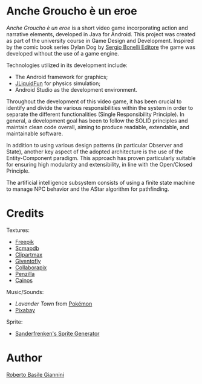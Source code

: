 # Anche Groucho è un eroe

_Anche Groucho è un eroe_  is a short video game incorporating action and narrative elements, developed in Java for Android. This project was created as part of the university course in Game Design and Development. Inspired by the comic book series Dylan Dog by [Sergio Bonelli Editore](https://www.sergiobonelli.it)  the game was developed without the use of a game engine.

Technologies utilized in its development include:

- The Android framework for graphics;
- [JLiquidFun](https://github.com/mfaella/JLiquidFun) for physics simulation;
- Android Studio as the development environment.

Throughout the development of this video game, it has been crucial to identify and divide the various responsibilities within the system in order to separate the different functionalities (Single Responsibility Principle). In general, a development goal has been to follow the SOLID principles and maintain clean code overall, aiming to produce readable, extendable, and maintainable software.

In addition to using various design patterns (in particular Observer and State), another key aspect of the adopted architecture is the use of the Entity-Component paradigm. This approach has proven particularly suitable for ensuring high modularity and extensibility, in line with the Open/Closed Principle.

The artificial intelligence subsystem consists of using a finite state machine to manage NPC behavior and the AStar algorithm for pathfinding.


# Credits

Textures:
- [Freepik](https://www.freepik.com/)
- [Scmapdb](http://scmapdb.wikidot.com/wad:pixel-textures)
- [Clipartmax](https://www.clipartmax.com/)
- [Giventofly](https://giventofly.github.io/pixelit)
- [Collaborapix](https://www.vectorstock.com/royalty-free-vector/wardrobe-cabinet-pixel-art-vector-42247563)
- [Penzilla](https://penzilla.itch.io/)
- [Cainos](https://cainos.itch.io)

Music/Sounds:
- _Lavander Town_ from [Pokémon](https://www.pokemon.com/it)
- [Pixabay](https://pixabay.com/)

Sprite: 
- [Sanderfrenken's Sprite Generator](https://sanderfrenken.github.io/Universal-LPC-Spritesheet-Character-Generator/#?body=Body_color_light&head=Human_male_light)

# Author

[Roberto Basile Giannini](www.linkedin.com/in/rbgdotbrush)
